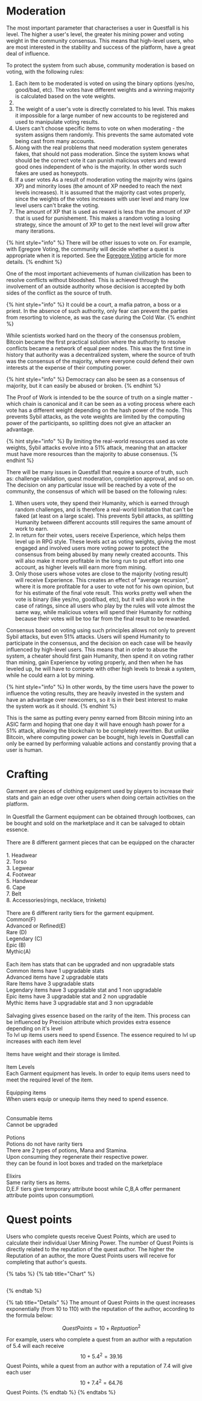 
# Moderation

The most important parameter that characterises a user in Questfall is his level. The higher a user's level, the greater his mining power and voting weight in the community consensus. This means that high-level users, who are most interested in the stability and success of the platform, have a great deal of influence.



To protect the system from such abuse, community moderation is based on voting, with the following rules:

1. Each item to be moderated is voted on using the binary options (yes/no, good/bad, etc). The votes have different weights and a winning majority is calculated based on the vote weights.
2.
3. The weight of a user's vote is directly correlated to his level. This makes it impossible for a large number of new accounts to be registered and used to manipulate voting results.
4. Users can't choose specific items to vote on when moderating - the system assigns them randomly. This prevents the same automated vote being cast from many accounts.
5. Along with the real problems that need moderation system generates fakes, that should not pass moderation. Since the system knows what should be the correct vote it can punish malicious voters and reward good ones independent of who is the majority. In other words such fakes are used as honeypots.
6. If a user votes As a result of moderation voting the majority wins (gains XP) and minority loses (the amount of XP needed to reach the next levels increases). It is assumed that the majority cast votes properly, since the weights of the votes increases with user level and many low level users can't brake the voting.
7. The amount of XP that is used as reward is less than the amount of XP that is used for punishement. This makes a random voting a losing strategy, since the amount of XP to get to the next level will grow after many iterations.&#x20;



{% hint style="info" %}
There will be other issues to vote on. For example, with Egregore Voting, the community will decide whether a quest is appropriate when it is reported. See the [Egregore Voting](broken-reference) article for more details.
{% endhint %}



One of the most important achievements of human civilization has been to resolve conflicts without bloodshed. This is achieved through the involvement of an outside authority whose decision is accepted by both sides of the conflict as the source of truth.&#x20;

{% hint style="info" %}
It could be a court, a mafia patron, a boss or a priest. In the absence of such authority, only fear can prevent the parties from resorting to violence, as was the case during the Cold War.
{% endhint %}

While scientists worked hard on the theory of the consensus problem, Bitcoin became the first practical solution where the authority to resolve conflicts became a network of equal peer nodes. This was the first time in history that authority was a decentralized system, where the source of truth was the consensus of the majority, where everyone could defend their own interests at the expense of their computing power.

{% hint style="info" %}
Democracy can also be seen as a consensus of majority, but it can easily be abused or broken.
{% endhint %}

The Proof of Work is intended to be the source of truth on a single matter - which chain is canonical and it can be seen as a voting process where each vote has a different weight depending on the hash power of the node. This prevents Sybil attacks, as the vote weights are limited by the computing power of the participants, so splitting does not give an attacker an advantage.

{% hint style="info" %}
By limiting the real-world resources used as vote weights, Sybil attacks evolve into a 51% attack, meaning that an attacker must have more resources than the majority to abuse consensus.
{% endhint %}

There will be many issues in Questfall that require a source of truth, such as: challenge validation, quest moderation, completion approval, and so on. The decision on any particular issue will be reached by a vote of the community, the consensus of which will be based on the following rules:

1. When users vote, they spend their Humanity, which is earned through random challenges, and is therefore a real-world limitation that can't be faked (at least on a large scale). This prevents Sybil attacks, as splitting Humanity between different accounts still requires the same amount of work to earn.
2. In return for their votes, users receive Experience, which helps them level up in RPG style. These levels act as voting weights, giving the most engaged and involved users more voting power to protect the consensus from being abused by many newly created accounts. This will also make it more profitable in the long run to put effort into one account, as higher levels will earn more from mining.
3. Only those users whose votes are close to the majority (voting result) will receive Experience. This creates an effect of "average recursion", where it is more profitable for a user to vote not for his own opinion, but for his estimate of the final vote result. This works pretty well when the vote is binary (like yes/no, good/bad, etc), but it will also work in the case of ratings, since all users who play by the rules will vote almost the same way, while malicious voters will spend their Humanity for nothing because their votes will be too far from the final result to be rewarded.

Consensus based on voting using such principles allows not only to prevent Sybil attacks, but even 51% attacks. Users will spend Humanity to participate in the consensus, and the decision on each case will be heavily influenced by high-level users. This means that in order to abuse the system, a cheater should first gain Humanity, then spend it on voting rather than mining, gain Experience by voting properly, and then when he has leveled up, he will have to compete with other high levels to break a system, while he could earn a lot by mining.

{% hint style="info" %}
In other words, by the time users have the power to influence the voting results, they are heavily invested in the system and have an advantage over newcomers, so it is in their best interest to make the system work as it should.
{% endhint %}

This is the same as putting every penny earned from Bitcoin mining into an ASIC farm and hoping that one day it will have enough hash power for a 51% attack, allowing the blockchain to be completely rewritten. But unlike Bitcoin, where computing power can be bought, high levels in Questfall can only be earned by performing valuable actions and constantly proving that a user is human.

# Crafting

Garment are pieces of clothing equipment used by players to increase their stats and gain an edge over other users when doing certain activities on the platform.\
\
In Questfall the Garment equipment can be obtained through lootboxes, can be bought and sold on the marketplace and it can be salvaged to obtain essence.\
\
There are 8 different garment pieces that can be equipped on the character\
\
1\. Headwear\
2\. Torso\
3\. Legwear\
4\. Footwear\
5\. Handwear\
6\. Cape\
7\. Belt\
8\. Accessories(rings, necklace, trinkets)\
\
There are 6 different rarity tiers for the garment equipment. \
Common(F)\
Advanced or Refined(E)\
Rare (D)\
Legendary (C)\
Epic (B)\
Mythic(A)\
\
Each item has stats that can be upgraded and non upgradable stats \
Common items have 1 upgradable stats\
Advanced items have 2 upgradable stats\
Rare Items have 3 upgradable stats\
Legendary items have 3 upgradable stat and 1 non upgradable\
Epic items have 3 upgradable stat and 2 non upgradable\
Mythic items have 3 upgradable stat and 3 non upgradable\
\
Salvaging gives essence based on the rarity of the item. This process can be influenced by Precision attribute which provides extra essence depending on it's level\
To lvl up items users need to spend Essence. The essence required to lvl up increases with each item level\
\
Items have weight and their storage is limited. \
\
Item Levels\
Each Garment equipment has levels. In order to equip items users need to meet the required level of the item.\
\
Equipping items\
When users equip or unequip items they need to spend essence. \
\
\
Consumable items\
Cannot be upgraded\
\
Potions\
Potions do not have rarity tiers\
There are 2 types of potions, Mana and Stamina. \
Upon consuming they regenerate their respective power. \
they can be found in loot boxes and traded on the marketplace\
\
Elixirs\
Same rarity tiers as items. \
D,E.F tiers give temporary attribute boost while C,B,A offer permanent attribute points upon consumption\

# Quest points


Users who complete quests receive Quest Points, which are used to calculate their individual User Mining Power. The number of Quest Points is directly related to the reputation of the quest author. The higher the Reputation of an author, the more Quest Points users will receive for completing that author's quests.

{% tabs %}
{% tab title="Chart" %}
<figure><img src="../.gitbook/assets/image (10).png" alt=""><figcaption></figcaption></figure>
{% endtab %}

{% tab title="Details" %}
The amount of Quest Points in the quest increases exponentially (from 10 to 110) with the reputation of the author, according to the formula below:

$$
QuestPoints=10+Reptuation^{2}
$$

For example, users who complete a quest from an author with a reputation of 5.4 will each receive $$10+5.4^{2}=39.16$$ Quest Points, while a quest from an author with a reputation of 7.4 will give each user $$10+7.4^{2}=64.76$$ Quest Points.
{% endtab %}
{% endtabs %}
